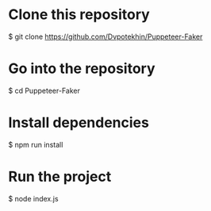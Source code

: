 # Clone this repository
$ git clone https://github.com/Dvpotekhin/Puppeteer-Faker

# Go into the repository
$ cd Puppeteer-Faker

# Install dependencies

$ npm run install 

# Run the project
$ node index.js
